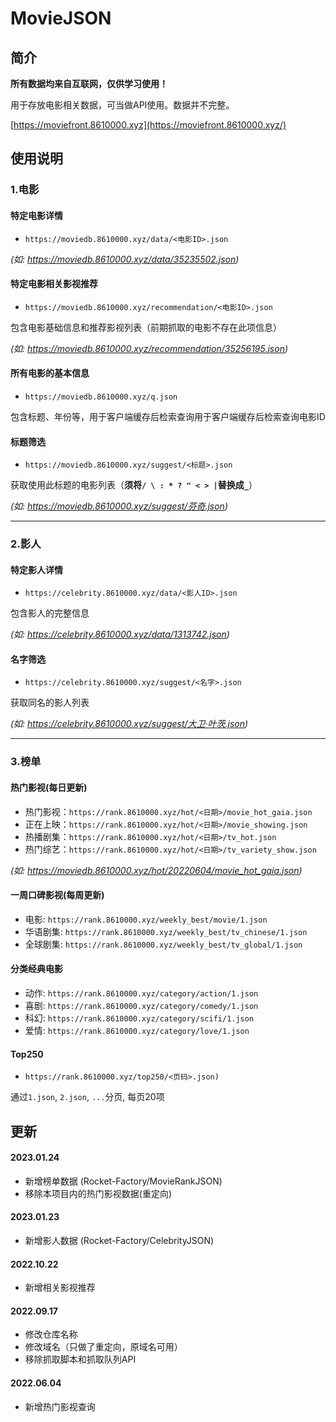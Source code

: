 # MovieJSON

## 简介
**所有数据均来自互联网，仅供学习使用！**

用于存放电影相关数据，可当做API使用。数据并不完整。

[https://moviefront.8610000.xyz](https://moviefront.8610000.xyz/)

## 使用说明

### 1.电影
#### 特定电影详情
- `https://moviedb.8610000.xyz/data/<电影ID>.json`
 
*(如: https://moviedb.8610000.xyz/data/35235502.json)*

#### 特定电影相关影视推荐
- `https://moviedb.8610000.xyz/recommendation/<电影ID>.json`

包含电影基础信息和推荐影视列表（前期抓取的电影不存在此项信息）

*(如: https://moviedb.8610000.xyz/recommendation/35256195.json)*

#### 所有电影的基本信息
- `https://moviedb.8610000.xyz/q.json`

包含标题、年份等，用于客户端缓存后检索查询用于客户端缓存后检索查询电影ID

#### 标题筛选
- `https://moviedb.8610000.xyz/suggest/<标题>.json`

获取使用此标题的电影列表（**须将`/ \ : * ? " < > |`替换成`_`**） 

*(如: https://moviedb.8610000.xyz/suggest/芬奇.json)*

---

### 2.影人
#### 特定影人详情
- `https://celebrity.8610000.xyz/data/<影人ID>.json`

包含影人的完整信息

*(如: https://celebrity.8610000.xyz/data/1313742.json)*


#### 名字筛选
- `https://celebrity.8610000.xyz/suggest/<名字>.json`

获取同名的影人列表

*(如: https://celebrity.8610000.xyz/suggest/大卫·叶茨.json)*

---

### 3.榜单
#### 热门影视(每日更新)
- 热门影视：`https://rank.8610000.xyz/hot/<日期>/movie_hot_gaia.json`
- 正在上映：`https://rank.8610000.xyz/hot/<日期>/movie_showing.json`
- 热播剧集：`https://rank.8610000.xyz/hot/<日期>/tv_hot.json`
- 热门综艺：`https://rank.8610000.xyz/hot/<日期>/tv_variety_show.json`

*(如: https://moviedb.8610000.xyz/hot/20220604/movie_hot_gaia.json)*

#### 一周口碑影视(每周更新)
- 电影: `https://rank.8610000.xyz/weekly_best/movie/1.json`
- 华语剧集: `https://rank.8610000.xyz/weekly_best/tv_chinese/1.json`
- 全球剧集: `https://rank.8610000.xyz/weekly_best/tv_global/1.json`

#### 分类经典电影
- 动作: `https://rank.8610000.xyz/category/action/1.json`
- 喜剧: `https://rank.8610000.xyz/category/comedy/1.json`
- 科幻: `https://rank.8610000.xyz/category/scifi/1.json`
- 爱情: `https://rank.8610000.xyz/category/love/1.json`

#### Top250
- `https://rank.8610000.xyz/top250/<页码>.json)`

通过`1.json`, `2.json`, `...`分页, 每页20项


## 更新
#### 2023.01.24
- 新增榜单数据 (Rocket-Factory/MovieRankJSON)
- 移除本项目内的热门影视数据(重定向)

#### 2023.01.23
- 新增影人数据 (Rocket-Factory/CelebrityJSON)

#### 2022.10.22
- 新增相关影视推荐

#### 2022.09.17
- 修改仓库名称
- 修改域名（只做了重定向，原域名可用）
- 移除抓取脚本和抓取队列API

#### 2022.06.04
- 新增热门影视查询
